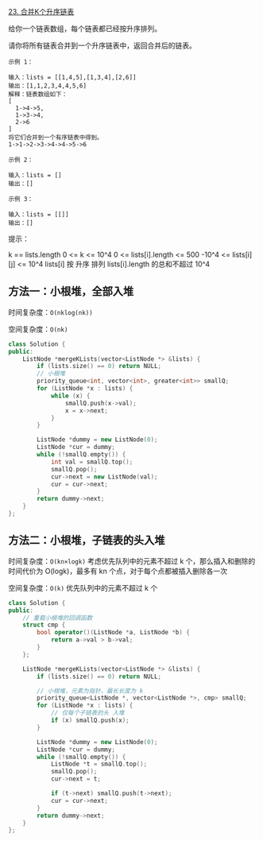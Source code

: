 [23. 合并K个升序链表](https://leetcode-cn.com/problems/merge-k-sorted-lists/)

给你一个链表数组，每个链表都已经按升序排列。

请你将所有链表合并到一个升序链表中，返回合并后的链表。

```
示例 1：

输入：lists = [[1,4,5],[1,3,4],[2,6]]
输出：[1,1,2,3,4,4,5,6]
解释：链表数组如下：
[
  1->4->5,
  1->3->4,
  2->6
]
将它们合并到一个有序链表中得到。
1->1->2->3->4->4->5->6

示例 2：

输入：lists = []
输出：[]

示例 3：

输入：lists = [[]]
输出：[]
```

提示：

k == lists.length
0 <= k <= 10^4
0 <= lists[i].length <= 500
-10^4 <= lists[i][j] <= 10^4
lists[i] 按 升序 排列
lists[i].length 的总和不超过 10^4

## 方法一：小根堆，全部入堆

时间复杂度：`O(nklog(nk))`

空间复杂度：`O(nk)`

```c++
class Solution {
public:
    ListNode *mergeKLists(vector<ListNode *> &lists) {
        if (lists.size() == 0) return NULL;
		// 小根堆
        priority_queue<int, vector<int>, greater<int>> smallQ;
        for (ListNode *x : lists) {
            while (x) {
                smallQ.push(x->val);
                x = x->next;
            }
        }

        ListNode *dummy = new ListNode(0);
        ListNode *cur = dummy;
        while (!smallQ.empty()) {
            int val = smallQ.top();
            smallQ.pop();
            cur->next = new ListNode(val);
            cur = cur->next;
        }
        return dummy->next;
    }
};
```

## 方法二：小根堆，子链表的头入堆

时间复杂度：`O(kn×logk)` 考虑优先队列中的元素不超过 k 个，那么插入和删除的时间代价为 O(logk)，最多有 kn 个点，对于每个点都被插入删除各一次 

空间复杂度：`O(k)` 优先队列中的元素不超过 k 个

```c++
class Solution {
public:
    // 重载小根堆的回调函数
    struct cmp {
        bool operator()(ListNode *a, ListNode *b) {
            return a->val > b->val;
        }
    };

    ListNode *mergeKLists(vector<ListNode *> &lists) {
        if (lists.size() == 0) return NULL;

        // 小根堆，元素为指针，最长长度为 k
        priority_queue<ListNode *, vector<ListNode *>, cmp> smallQ;
        for (ListNode *x : lists) {
            // 仅每个子链表的头 入堆
            if (x) smallQ.push(x);
        }

        ListNode *dummy = new ListNode(0);
        ListNode *cur = dummy;
        while (!smallQ.empty()) {
            ListNode *t = smallQ.top();
            smallQ.pop();
            cur->next = t;

            if (t->next) smallQ.push(t->next);
            cur = cur->next;
        }
        return dummy->next;
    }
};
```

